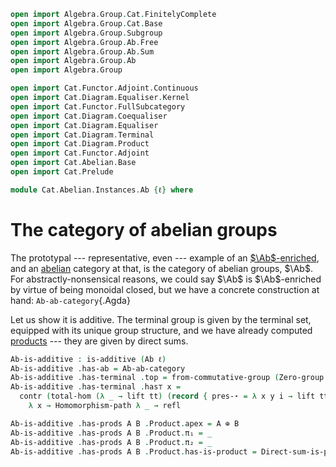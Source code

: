 ```agda
open import Algebra.Group.Cat.FinitelyComplete
open import Algebra.Group.Cat.Base
open import Algebra.Group.Subgroup
open import Algebra.Group.Ab.Free
open import Algebra.Group.Ab.Sum
open import Algebra.Group.Ab
open import Algebra.Group

open import Cat.Functor.Adjoint.Continuous
open import Cat.Diagram.Equaliser.Kernel
open import Cat.Functor.FullSubcategory
open import Cat.Diagram.Coequaliser
open import Cat.Diagram.Equaliser
open import Cat.Diagram.Terminal
open import Cat.Diagram.Product
open import Cat.Functor.Adjoint
open import Cat.Abelian.Base
open import Cat.Prelude

module Cat.Abelian.Instances.Ab {ℓ} where
```

<!--
```agda
open is-additive.Coequaliser
open is-additive.Terminal
open is-pre-abelian
open Ab-category
open is-additive
open make-group
```
-->

# The category of abelian groups

The prototypal --- representative, even --- example of an
[$\Ab$-enriched], and an [abelian] category at that, is the category of
abelian groups, $\Ab$. For abstractly-nonsensical reasons, we could say
$\Ab$ is $\Ab$-enriched by virtue of being monoidal closed, but we have
a concrete construction at hand: `Ab-ab-category`{.Agda}

[$\Ab$-enriched]: Cat.Abelian.Base.html#ab-enriched-categories
[abelian]: Cat.Abelian.Base.html#pre-abelian-abelian-categories

Let us show it is additive. The terminal group is given by the terminal
set, equipped with its unique group structure, and we have already
computed [products](Algebra.Group.Ab.Sum.html) --- they are given by
direct sums.

```agda
Ab-is-additive : is-additive (Ab ℓ)
Ab-is-additive .has-ab = Ab-ab-category
Ab-is-additive .has-terminal .top = from-commutative-group (Zero-group {ℓ}) (λ x y → refl)
Ab-is-additive .has-terminal .has⊤ x =
  contr (total-hom (λ _ → lift tt) (record { pres-⋆ = λ x y i → lift tt }))
    λ x → Homomorphism-path λ _ → refl

Ab-is-additive .has-prods A B .Product.apex = A ⊕ B
Ab-is-additive .has-prods A B .Product.π₁ = _
Ab-is-additive .has-prods A B .Product.π₂ = _
Ab-is-additive .has-prods A B .Product.has-is-product = Direct-sum-is-product
```
